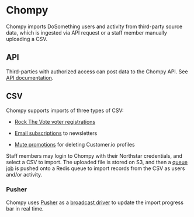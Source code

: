 # Chompy

Chompy imports DoSomething users and activity from third-party source data, which is ingested via API request or a staff member manually uploading a CSV.

## API

Third-parties with authorized access can post data to the Chompy API. See [API documentation](https://github.com/DoSomething/chompy/tree/master/docs/endpoints).

## CSV

Chompy supports imports of three types of CSV:

- [Rock The Vote voter registrations](https://github.com/DoSomething/chompy/tree/master/docs/imports#rock-the-vote)

- [Email subscriptions](https://github.com/DoSomething/chompy/tree/master/docs/imports#email-subscriptions) to newsletters

- [Mute promotions](https://github.com/DoSomething/chompy/tree/master/docs/imports#mute-promotions) for deleting Customer.io profiles

Staff members may login to Chompy with their Northstar credentials, and select a CSV to import. The uploaded file is stored on S3, and then a [queue job](https://laravel.com/docs/5.6/queues) is pushed onto a Redis queue to import records from the CSV as users and/or activity.

### Pusher

Chompy uses [Pusher](https://pusher.com/) as a [broadcast driver](https://laravel.com/docs/5.6/broadcasting) to update the import progress bar in real time.
